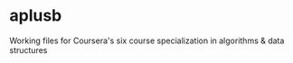 # aplusb
Working files for Coursera's six course specialization in algorithms &amp; data structures
